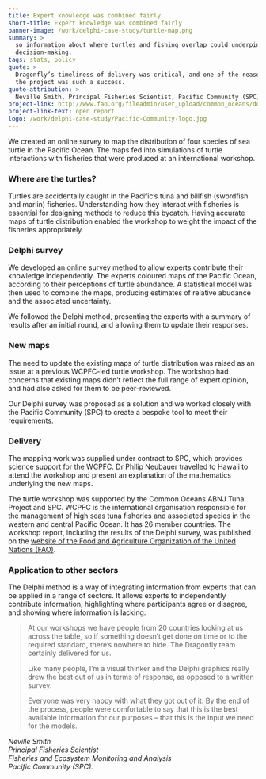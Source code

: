 ```yaml
---
title: Expert knowledge was combined fairly
short-title: Expert knowledge was combined fairly
banner-image: /work/delphi-case-study/turtle-map.png
summary: >
  so information about where turtles and fishing overlap could underpin
  decision-making.
tags: stats, policy
quote: >
  Dragonfly’s timeliness of delivery was critical, and one of the reasons 
  the project was such a success.   
quote-attribution: >
  Neville Smith, Principal Fisheries Scientist, Pacific Community (SPC)
project-link: http://www.fao.org/fileadmin/user_upload/common_oceans/docs/Tuna/TurtleMeetingsFinalReport.pdf
project-link-text: open report
logo: /work/delphi-case-study/Pacific-Community-logo.jpg
---
```

We created an online survey to map the distribution of four species of sea
turtle in the Pacific Ocean. The maps fed into simulations of turtle
interactions with fisheries that were produced at an international workshop.
<!--more-->

### Where are the turtles?
Turtles are accidentally caught in the Pacific’s tuna and billfish (swordfish
and marlin) fisheries. Understanding how they interact with fisheries is
essential for designing methods to reduce this bycatch. Having accurate maps of
turtle distribution enabled the workshop to weight the impact of the fisheries
appropriately.

### Delphi survey
We developed an online survey method to allow experts contribute their knowledge
independently. The experts coloured maps of the Pacific Ocean,
according to their perceptions of turtle abundance. A statistical model was
then used to combine the maps, producing estimates of relative abudance and the
associated uncertainty.  


We followed the Delphi method, presenting the experts
with a summary of results after an initial round, and allowing them to update
their responses.


### New maps
The need to update the existing maps of turtle distribution was raised as an
issue at a previous WCPFC-led turtle workshop. The workshop had concerns that
existing maps didn’t reflect the full range of expert opinion, and had also asked for
them to be peer-reviewed.

Our Delphi survey was proposed as a solution and we worked closely with the
Pacific Community (SPC) to create a bespoke tool to meet their requirements.

### Delivery
The mapping work was supplied under contract to SPC, which provides science
support for the WCPFC. Dr Philip Neubauer travelled to Hawaii to attend the
workshop and present an explanation of the mathematics underlying the new maps.

The turtle workshop was supported by the Common Oceans ABNJ Tuna Project and
SPC. WCPFC is the international organisation responsible for the management of
high seas tuna fisheries and associated species in the western and central
Pacific Ocean. It has 26 member countries. The workshop report, including the
results of the Delphi survey, was published on the [website of the Food and
Agriculture Organization of the United Nations
(FAO)](http://www.fao.org/fileadmin/user_upload/common_oceans/docs/Tuna/TurtleMeetingsFinalReport.pdf).

### Application to other sectors
The Delphi method is a way of integrating information from experts that can
be applied in a range of sectors. It allows experts to independently
contribute information, highlighting where
participants agree or disagree, and showing where information is lacking.


> At our workshops we have people from 20 countries looking at us across the
table, so if something doesn’t get done on time or to the required standard,
there’s nowhere to hide. The Dragonfly team certainly delivered for us.
>
> Like many people, I’m a visual thinker and the Delphi graphics really drew the
best out of us in terms of response, as opposed to a written survey.
>
> Everyone was very happy with what they got out of it. By the end of the
process, people were comfortable to say that this is the best available
information for our purposes – that this is the input we need for the models.


<cite>Neville Smith<br />
Principal Fisheries Scientist<br />
Fisheries and Ecosystem Monitoring and Analysis<br />
Pacific Community (SPC).</cite>
